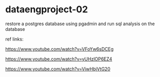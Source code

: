 # dataengproject-02
restore a postgres database using pgadmin and run sql analysis on the database

ref links:

https://www.youtube.com/watch?v=VFoYw6sDCEg

https://www.youtube.com/watch?v=yUHzlOP6EZ4

https://www.youtube.com/watch?v=ViwHbjVtG20
